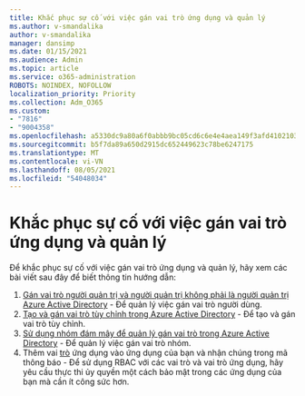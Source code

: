 ```yaml
---
title: Khắc phục sự cố với việc gán vai trò ứng dụng và quản lý
ms.author: v-smandalika
author: v-smandalika
manager: dansimp
ms.date: 01/15/2021
ms.audience: Admin
ms.topic: article
ms.service: o365-administration
ROBOTS: NOINDEX, NOFOLLOW
localization_priority: Priority
ms.collection: Adm_O365
ms.custom:
- "7816"
- "9004358"
ms.openlocfilehash: a5330dc9a80a6f0abbb9bc05cd6c6e4e4aea149f3afd4102103e8eafb44d4b0b
ms.sourcegitcommit: b5f7da89a650d2915dc652449623c78be6247175
ms.translationtype: MT
ms.contentlocale: vi-VN
ms.lasthandoff: 08/05/2021
ms.locfileid: "54048034"
---
```

# <a name="troubleshoot-issues-with-application-role-assignment-and-management"></a>Khắc phục sự cố với việc gán vai trò ứng dụng và quản lý

Để khắc phục sự cố với việc gán vai trò ứng dụng và quản lý, hãy xem các bài viết sau đây để biết thông tin hướng dẫn:

1. [Gán vai trò người quản trị và người quản trị không phải là người quản trị Azure Active Directory](https://docs.microsoft.com/azure/active-directory/fundamentals/active-directory-users-assign-role-azure-portal) - Để quản lý việc gán vai trò người dùng.
2. [Tạo và gán vai trò tùy chỉnh trong Azure Active Directory](https://docs.microsoft.com/azure/active-directory/roles/custom-create) - Để tạo và gán vai trò tùy chỉnh.
3. [Sử dụng nhóm đám mây để quản lý gán vai trò trong Azure Active Directory](https://docs.microsoft.com/azure/active-directory/roles/groups-concept) - Để quản lý việc gán vai trò nhóm.
4. Thêm vai [trò](https://docs.microsoft.com/azure/active-directory/develop/howto-add-app-roles-in-azure-ad-apps#app-roles-vs-groups) ứng dụng vào ứng dụng của bạn và nhận chúng trong mã thông báo - Để sử dụng RBAC với các vai trò và vai trò ứng dụng, hãy yêu cầu thực thi ủy quyền một cách bảo mật trong các ứng dụng của bạn mà cần ít công sức hơn.

